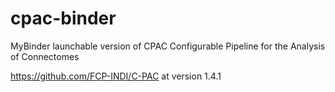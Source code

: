 # cpac-binder
MyBinder launchable version of CPAC Configurable Pipeline for the Analysis of Connectomes

https://github.com/FCP-INDI/C-PAC at version 1.4.1
